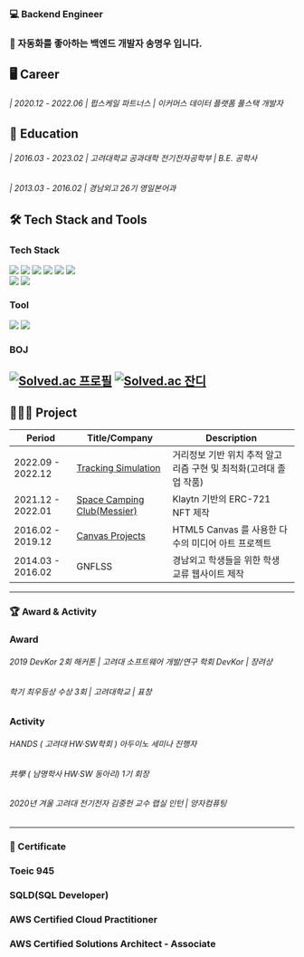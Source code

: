 ### 💻 Backend Engineer
### 🤖 자동화를 좋아하는 백엔드 개발자 송명우 입니다.

## 🖥 Career
###### | 2020.12 - 2022.06 | 펍스케일 파트너스 | 이커머스 데이터 플랫폼 풀스택 개발자

## 📖 Education
###### | 2016.03 - 2023.02 | 고려대학교 공과대학 전기전자공학부 | B.E. 공학사 
###### | 2013.03 - 2016.02 | 경남외고 26기 영일본어과

## 🛠 Tech Stack and Tools
### Tech Stack<br/>
<img src="https://img.shields.io/badge/Python-3776AB?style=flat-square&logo=c%2B%2B&logoColor=white"/></a>
<img src="https://img.shields.io/badge/JavaScript-F7DF1E?style=flat-square&logo=JavaScript&logoColor=white"/></a>
<img src="https://img.shields.io/badge/Vue-4FC08D?style=flat-square&logo=JavaScript&logoColor=white"/></a>
<img src="https://img.shields.io/badge/Nuxt-764ABC?style=flat-square&logo=JavaScript&logoColor=white"/></a>
<img src="https://img.shields.io/badge/HTML5-E34F26?style=flat-square&logo=HTML5&logoColor=white"/></a>
<img src="https://img.shields.io/badge/CSS3-1572B6?style=flat-square&logo=CSS3&logoColor=white"/><br/>
<img src="https://img.shields.io/badge/MySQL-4479A1?style=flat-square&logo=MySQL&logoColor=white"/></a>
<img src="https://img.shields.io/badge/Amazon AWS-232F3E?style=flat-square&logo=AWS&logoColor=white"/></a>
### Tool<br/>
<img src="https://img.shields.io/badge/Git-F05032?style=flat-square&logo=c%2B%2B&logoColor=white"/></a>
<img src="https://img.shields.io/badge/VS Code-217346?style=flat-square&logo=c%2B%2B&logoColor=white"/></a>

### BOJ<br/>
[![Solved.ac 프로필](https://mazassumnida.wtf/api/v2/generate_badge?boj=erados)](https://solved.ac/erados)
[![Solved.ac 잔디](http://mazandi.herokuapp.com/api?handle=erados&theme=dark)](https://solved.ac/erados)
---
## 🧑🏻‍💻 Project
|Period|Title/Company|Description|
|------|---|---|
|2022.09 - 2022.12|[Tracking Simulation](https://github.com/erados/2022_Tracking_Simulation)|거리정보 기반 위치 추적 알고리즘 구현 및 최적화(고려대 졸업 작품)|
|2021.12 - 2022.01|[Space Camping Club(Messier)](https://github.com/erados/2021_Messier)|Klaytn 기반의 ERC-721 NFT 제작|
|2016.02 - 2019.12|[Canvas Projects](https://github.com/erados/MediaArts)| HTML5 Canvas 를 사용한 다수의 미디어 아트 프로젝트
|2014.03 - 2016.02|GNFLSS|경남외고 학생들을 위한 학생 교류 웹사이트 제작|

---
### 🏆 Award & Activity
### Award<br/>
###### 2019 DevKor 2회 해커톤 | 고려대 소프트웨어 개발/연구 학회 DevKor | 장려상
###### 학기 최우등상 수상 3회  | 고려대학교 |  표창
### Activity<br/>
###### HANDS ( 고려대 HW·SW학회 ) 아두이노 세미나 진행자
###### 共學 ( 남명학사 HW·SW 동아리) 1기 회장
###### 2020년 겨울 고려대 전기전자 김중헌 교수 랩실 인턴 | 양자컴퓨팅
---
### 🔖 Certificate
### Toeic 945
### SQLD(SQL Developer)
### AWS Certified Cloud Practitioner
### AWS Certified Solutions Architect - Associate

